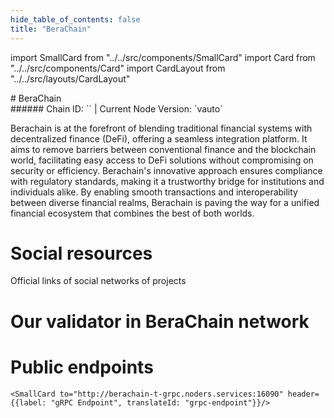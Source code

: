 ```yaml
---
hide_table_of_contents: false
title: "BeraChain"
---
```


import SmallCard from "../../src/components/SmallCard"
import Card from "../../src/components/Card"
import CardLayout from "../../src/layouts/CardLayout"

<div class="h1-with-icon icon-berachain">
# BeraChain
</div>
###### Chain ID: `` | Current Node Version: `vauto`


Berachain is at the forefront of blending traditional financial systems with decentralized finance (DeFi), offering a seamless integration platform. It aims to remove barriers between conventional finance and the blockchain world, facilitating easy access to DeFi solutions without compromising on security or efficiency. Berachain's innovative approach ensures compliance with regulatory standards, making it a trustworthy bridge for institutions and individuals alike. By enabling smooth transactions and interoperability between diverse financial realms, Berachain is paving the way for a unified financial ecosystem that combines the best of both worlds.

# Social resources
Official links of social networks of projects

<CardLayout autoFitEnabled={false}>
    <SmallCard to="https://www.berachain.com/" header={{label: "Website", translateId: "social-telegram"}} iconPath="img/website-icon.svg"/>
    <SmallCard to="https://github.com/berachain" header={{label: "GitHub", translateId: "social-telegram"}} iconPath="img/github-icon.svg"/>
    <SmallCard to="https://discord.gg/berachain" header={{label: "Discord", translateId: "social-telegram"}} iconPath="img/discord-icon.svg"/>
    <SmallCard to="https://twitter.com/berachain" header={{label: "X", translateId: "social-telegram"}} iconPath="img/x-icon.svg"/>
    <SmallCard to="https://t.me/BerachainPortal" header={{label: "Telegram", translateId: "social-telegram"}} iconPath="img/telegram-icon.svg"/>
</CardLayout>

# Our validator in BeraChain network

<CardLayout autoFitEnabled={true}>
    <Card
        to="https://testnets.cosmosrun.info/berachain/staking/beravaloper1eclrktqt5p4waytt7u2826welyvtar297unl6s"
        header={{
            label: "[NODERS]TEAM",
            translateId: "development-setup",
        }}
        body={{
            label: "Trusted blockchain validator",
        }}
        iconPath="img/kotlin-icon.svg"
    />
</CardLayout>

# Public endpoints

<CardLayout autoFitEnabled={true}>
    <SmallCard to="https://berachain-t-rpc.noders.services" header={{label: "RPC Endpoint", translateId: "rpc-endpoint"}}/>
    <SmallCard to="https://berachain-t-api.noders.services" header={{label: "API Endpoint", translateId: "api-endpoint"}}/>
    
    <SmallCard to="http://berachain-t-grpc.noders.services:16090" header={{label: "gRPC Endpoint", translateId: "grpc-endpoint"}}/>
</CardLayout>
